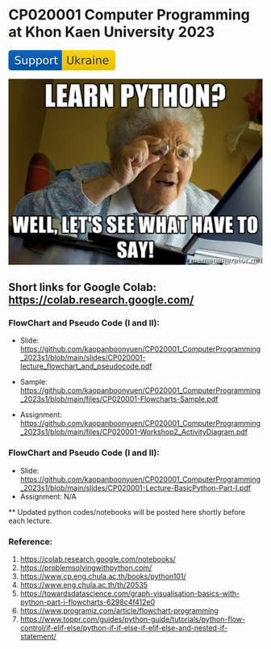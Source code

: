 # CP020001 Computer Programming at Khon Kaen University 2023

[![Support-Ukraine](https://raw.githubusercontent.com/kaopanboonyuen/2110446_DataScience_2021s2/main/img/Support-Ukraine-FFD500.svg)](https://supportukrainenow.org/)

![alt text](https://github.com/kaopanboonyuen/CP020001_ComputerProgramming_2023s1/raw/main/image/python-intro.png "join python")

## Short links for Google Colab: https://colab.research.google.com/

### FlowChart and Pseudo Code (I and II):

- Slide: https://github.com/kaopanboonyuen/CP020001_ComputerProgramming_2023s1/blob/main/slides/CP020001-lecture_flowchart_and_pseudocode.pdf
- Sample: https://github.com/kaopanboonyuen/CP020001_ComputerProgramming_2023s1/blob/main/files/CP020001-Flowcharts-Sample.pdf

- Assignment: https://github.com/kaopanboonyuen/CP020001_ComputerProgramming_2023s1/blob/main/files/CP020001-Workshop2_ActivityDiagram.pdf

### FlowChart and Pseudo Code (I and II):

- Slide: https://github.com/kaopanboonyuen/CP020001_ComputerProgramming_2023s1/blob/main/slides/CP020001-Lecture-BasicPython-Part-I.pdf
- Assignment: N/A

** Updated python codes/notebooks will be posted here shortly before each lecture.

### Reference:

1. https://colab.research.google.com/notebooks/
2. https://problemsolvingwithpython.com/
3. https://www.cp.eng.chula.ac.th/books/python101/
4. https://www.eng.chula.ac.th/th/20535
5. https://towardsdatascience.com/graph-visualisation-basics-with-python-part-i-flowcharts-6298c4f412e0
6. https://www.programiz.com/article/flowchart-programming
7. https://www.toppr.com/guides/python-guide/tutorials/python-flow-control/if-elif-else/python-if-if-else-if-elif-else-and-nested-if-statement/